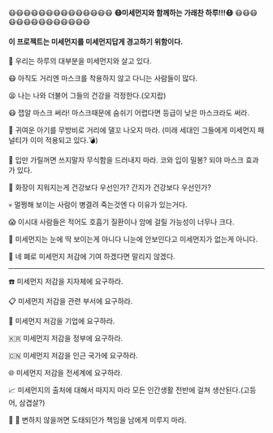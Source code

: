 :mask::mask::mask::mask::mask::mask::mask::mask::mask::mask::mask::mask::mask::mask:
 **:mask:미세먼지와 함께하는 가래찬 하루!!!:mask:**
:mask::mask::mask::mask::mask::mask::mask::mask::mask::mask::mask::mask::mask::mask:
#### 이 프로젝트는 미세먼지를 미세먼지답게 경고하기 위함이다.

  

:shit: 우리는 하루의 대부분을 미세먼지와 살고 있다.

:mask: 아직도 거리엔 마스크를 착용하지 않고 다니는 사람들이 많다.

:tired_face: 나는 나와 더불어 그들의 건강을 걱정한다.(오지랍)

:mask: 잽알 마스크 써라! 마스크때문에 숨쉬기 어렵다면 등급이 낮은 마스크라도 써라.

:baby: 귀여운 아기를 무방비로 거리에 댈꼬 나오지 마라.
(미래 세대인 그들에게 미세먼지 패널티가 이미 적용되고 있다.:bomb:)

:speak_no_evil: 입만 가릴꺼면 쓰지말자 무식함을 드러내지 마라. 코와 입이 밀봉? 되야 마스크 효과가 있다.

:nail_care: 화장이 지워지는게 건강보다 우선인가? 간지가 건강보다 우선인가?

:skull: 멀쩡해 보이는 사람이 병결려 죽는것엔 다 이유가 있는거다.

:scream: 이시대 사람들은 적어도 호흡기 질환이나 암에 걸릴 가능성이 너무나 크다.

:eyes: 미세먼지는 눈에 딱 보이는게 아니다 니눈에 안보인다고 미세먼지가 없는게 아니다.

:bow: 네 폐로 미세먼지 저감에 기여 하겠다면 말리지 않겠다.

---

:phone: 미세먼지 저감을 지자체에 요구하라.

:clipboard: 미세먼지 저감을 관련 부서에 요구하라.

:office: 미세먼지 저감을 기업에 요구하라.

:kr: 미세먼지 저감을 정부에 요구하라.

:cn: 미세먼지 저감을 인근 국가에 요구하라.

:globe_with_meridians: 미세먼지 저감을 전세계에 요구하라.

:chart_with_upwards_trend:  미세먼지의 출처에 대해서 따지지 마라 모든 인간생활 전반에 걸쳐 생산된다.(고등어, 삼겹살?)

:dog: :pig: 변하지 않을꺼면 도태되던가 책임을 남에게 미루지 마라.  

